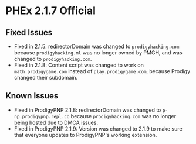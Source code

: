 # PHEx 2.1.7 Official

## Fixed Issues
- Fixed in 2.1.5: redirectorDomain was changed to `prodigyhacking.com` because `prodigyhacking.ml` was no longer owned by PMGH, and was changed to `prodigyhacking.com`.
- Fixed in 2.1.8: Content script was changed to work on `math.prodigygame.com` instead of `play.prodigygame.com`, because Prodigy changed their subdomain.

## Known Issues
- Fixed in ProdigyPNP 2.1.8: redirectorDomain was changed to `p-np.prodigypnp.repl.co` because `prodigyhacking.com` was no longer being hosted due to DMCA issues.
- Fixed in ProdigyPNP 2.1.9: Version was changed to 2.1.9 to make sure that everyone updates to ProdigyPNP's working extension.